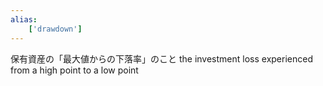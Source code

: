 ```yaml
---
alias:
    ['drawdown']
---
```

保有資産の「最大値からの下落率」のこと
the investment loss experienced from a high point to a low point
